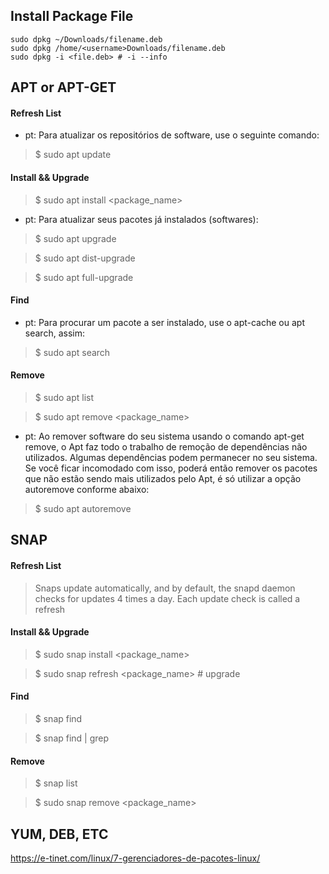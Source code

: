 ## Install Package File

```
sudo dpkg ~/Downloads/filename.deb
sudo dpkg /home/<username>Downloads/filename.deb
sudo dpkg -i <file.deb> # -i --info
```

## APT or APT-GET

#### Refresh List
* pt: Para atualizar os repositórios de software, use o seguinte comando:
> $ sudo apt update
#### Install && Upgrade
> $ sudo apt install <package_name>
* pt: Para atualizar seus pacotes já instalados (softwares):
> $ sudo apt upgrade

> $ sudo apt dist-upgrade

> $ sudo apt full-upgrade
#### Find
* pt: Para procurar um pacote a ser instalado, use o apt-cache ou apt search, assim:
> $ sudo apt search <word>
#### Remove
> $ sudo apt list

> $ sudo apt remove <package_name>
* pt: Ao remover software do seu sistema usando o comando apt-get remove, o Apt faz todo o trabalho de remoção de dependências não utilizados.
Algumas dependências podem permanecer no seu sistema. Se você ficar incomodado com isso, poderá então remover os pacotes que não estão sendo mais utilizados pelo Apt, é só utilizar a opção autoremove conforme abaixo:
> $ sudo apt autoremove

## SNAP

#### Refresh List
> Snaps update automatically, and by default, the snapd daemon checks for updates 4 times a day. Each update check is called a refresh
#### Install && Upgrade
> $ sudo snap install <package_name>

> $ sudo snap refresh <package_name> # upgrade
#### Find
> $ snap find <word>

> $ snap find | grep <word>
#### Remove
> $ snap list

> $ sudo snap remove <package_name>

## YUM, DEB, ETC

https://e-tinet.com/linux/7-gerenciadores-de-pacotes-linux/
